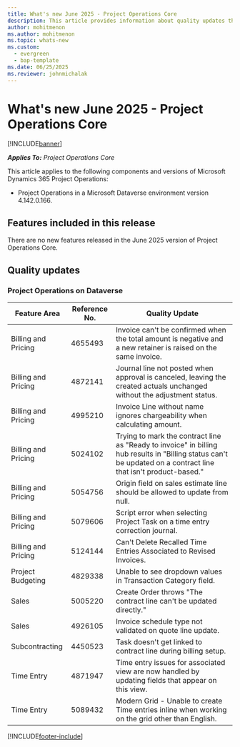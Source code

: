 ```yaml
---
title: What's new June 2025 - Project Operations Core
description: This article provides information about quality updates that are available in the June 2025 release of Microsoft Dynamics 365 Project Operations Core.
author: mohitmenon
ms.author: mohitmenon
ms.topic: whats-new
ms.custom:
  - evergreen
  - bap-template
ms.date: 06/25/2025
ms.reviewer: johnmichalak
---
```


# What's new June 2025 - Project Operations Core

[!INCLUDE[banner](../../includes/banner.md)]

_**Applies To:** Project Operations Core_

This article applies to the following components and versions of Microsoft Dynamics 365 Project Operations:

- Project Operations in a Microsoft Dataverse environment version 4.142.0.166.

## Features included in this release

There are no new features released in the June 2025 version of Project Operations Core.

## Quality updates

### Project Operations on Dataverse

| **Feature Area** | **Reference No.** | **Quality Update** |
| --- | --- | --- |
|Billing and Pricing| 4655493| Invoice can't be confirmed when the total amount is negative and a new retainer is raised on the same invoice. |
|Billing and Pricing| 4872141| Journal line not posted when approval is canceled, leaving the created actuals unchanged without the adjustment status. |
|Billing and Pricing| 4995210| Invoice Line without name ignores chargeability when calculating amount. |
|Billing and Pricing| 5024102| Trying to mark the contract line as "Ready to invoice" in billing hub results in "Billing status can't be updated on a contract line that isn't product-based." |
|Billing and Pricing| 5054756|	Origin field on sales estimate line should be allowed to update from null. |
|Billing and Pricing| 5079606| Script error when selecting Project Task on a time entry correction journal. |
|Billing and Pricing| 5124144| Can't Delete Recalled Time Entries Associated to Revised Invoices. |
|Project Budgeting| 4829338| Unable to see dropdown values in Transaction Category field. |
|Sales| 5005220| Create Order throws "The contract line can't be updated directly." |
|Sales| 4926105| Invoice schedule type not validated on quote line update. |
|Subcontracting| 4450523| Task doesn't get linked to contract line during billing setup. |
|Time Entry| 4871947| Time entry issues for associated view are now handled by updating fields that appear on this view. |
|Time Entry| 5089432| Modern Grid - Unable to create Time entries inline when working on the grid other than English. |

[!INCLUDE[footer-include](../../includes/footer-banner.md)]
